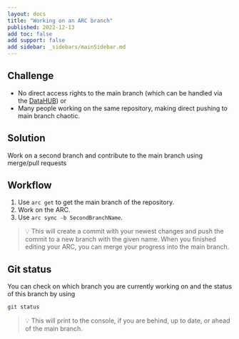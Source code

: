 ```yaml
---
layout: docs
title: "Working on an ARC branch"
published: 2022-12-13
add toc: false
add support: false
add sidebar: _sidebars/mainSidebar.md
---
```



## Challenge

- No direct access rights to the main branch (which can be handled via the [DataHUB](./../DataHub.md)) or 
- Many people working on the same repository, making direct pushing to main branch chaotic.

## Solution

Work on a second branch and contribute to the main branch using merge/pull requests

## Workflow

1. Use `arc get` to get the main branch of the repository.
2. Work on the ARC.
3. Use `arc sync -b SecondBranchName`.

> :bulb: This will create a commit with your newest changes and push the commit to a new branch with the given name. When you finished editing your ARC, you can merge your progress into the main branch.

## Git status

You can check on which branch you are currently working on and the status of this branch by using

```bash
git status
```

> :bulb: This will print to the console, if you are behind, up to date, or ahead of the main branch.
